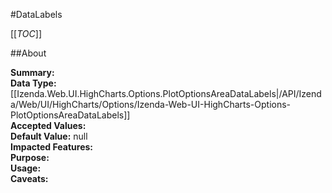 #DataLabels

[[_TOC_]]

##About

**Summary:**   
**Data Type:** [[Izenda.Web.UI.HighCharts.Options.PlotOptionsAreaDataLabels|/API/Izenda/Web/UI/HighCharts/Options/Izenda-Web-UI-HighCharts-Options-PlotOptionsAreaDataLabels]]  
**Accepted Values:**   
**Default Value:** null  
**Impacted Features:**   
**Purpose:**   
**Usage:**   
**Caveats:**   

